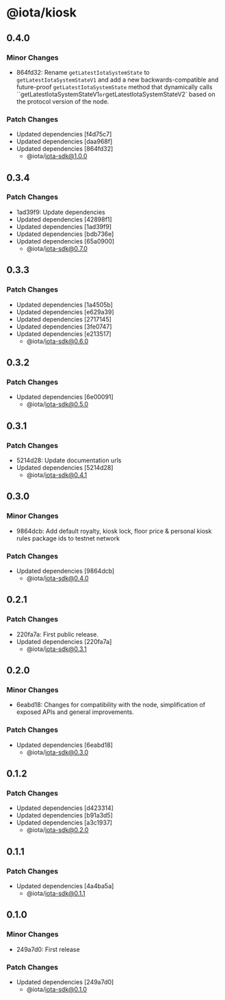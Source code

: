 # @iota/kiosk

## 0.4.0

### Minor Changes

-   864fd32: Rename `getLatestIotaSystemState` to `getLatestIotaSystemStateV1` and add a new
    backwards-compatible and future-proof `getLatestIotaSystemState` method that dynamically calls
    ``getLatestIotaSystemStateV1`or`getLatestIotaSystemStateV2` based on the protocol version of the
    node.

### Patch Changes

-   Updated dependencies [f4d75c7]
-   Updated dependencies [daa968f]
-   Updated dependencies [864fd32]
    -   @iota/iota-sdk@1.0.0

## 0.3.4

### Patch Changes

-   1ad39f9: Update dependencies
-   Updated dependencies [42898f1]
-   Updated dependencies [1ad39f9]
-   Updated dependencies [bdb736e]
-   Updated dependencies [65a0900]
    -   @iota/iota-sdk@0.7.0

## 0.3.3

### Patch Changes

-   Updated dependencies [1a4505b]
-   Updated dependencies [e629a39]
-   Updated dependencies [2717145]
-   Updated dependencies [3fe0747]
-   Updated dependencies [e213517]
    -   @iota/iota-sdk@0.6.0

## 0.3.2

### Patch Changes

-   Updated dependencies [6e00091]
    -   @iota/iota-sdk@0.5.0

## 0.3.1

### Patch Changes

-   5214d28: Update documentation urls
-   Updated dependencies [5214d28]
    -   @iota/iota-sdk@0.4.1

## 0.3.0

### Minor Changes

-   9864dcb: Add default royalty, kiosk lock, floor price & personal kiosk rules package ids to
    testnet network

### Patch Changes

-   Updated dependencies [9864dcb]
    -   @iota/iota-sdk@0.4.0

## 0.2.1

### Patch Changes

-   220fa7a: First public release.
-   Updated dependencies [220fa7a]
    -   @iota/iota-sdk@0.3.1

## 0.2.0

### Minor Changes

-   6eabd18: Changes for compatibility with the node, simplification of exposed APIs and general
    improvements.

### Patch Changes

-   Updated dependencies [6eabd18]
    -   @iota/iota-sdk@0.3.0

## 0.1.2

### Patch Changes

-   Updated dependencies [d423314]
-   Updated dependencies [b91a3d5]
-   Updated dependencies [a3c1937]
    -   @iota/iota-sdk@0.2.0

## 0.1.1

### Patch Changes

-   Updated dependencies [4a4ba5a]
    -   @iota/iota-sdk@0.1.1

## 0.1.0

### Minor Changes

-   249a7d0: First release

### Patch Changes

-   Updated dependencies [249a7d0]
    -   @iota/iota-sdk@0.1.0
